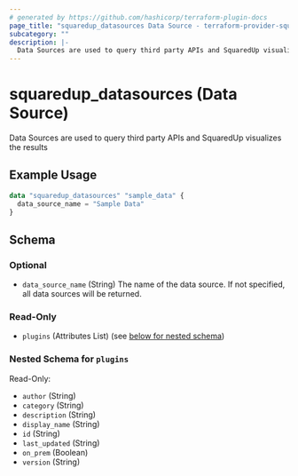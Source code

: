 ```yaml
---
# generated by https://github.com/hashicorp/terraform-plugin-docs
page_title: "squaredup_datasources Data Source - terraform-provider-squaredup"
subcategory: ""
description: |-
  Data Sources are used to query third party APIs and SquaredUp visualizes the results
---
```


# squaredup_datasources (Data Source)

Data Sources are used to query third party APIs and SquaredUp visualizes the results

## Example Usage

```terraform
data "squaredup_datasources" "sample_data" {
  data_source_name = "Sample Data"
}
```

<!-- schema generated by tfplugindocs -->
## Schema

### Optional

- `data_source_name` (String) The name of the data source. If not specified, all data sources will be returned.

### Read-Only

- `plugins` (Attributes List) (see [below for nested schema](#nestedatt--plugins))

<a id="nestedatt--plugins"></a>
### Nested Schema for `plugins`

Read-Only:

- `author` (String)
- `category` (String)
- `description` (String)
- `display_name` (String)
- `id` (String)
- `last_updated` (String)
- `on_prem` (Boolean)
- `version` (String)
